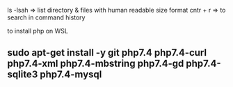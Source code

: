 ls -lsah => list directory & files with human readable size format
cntr + r => to search in command history


to install php on WSL 

## sudo apt-get install -y git php7.4 php7.4-curl php7.4-xml php7.4-mbstring php7.4-gd php7.4-sqlite3 php7.4-mysql
